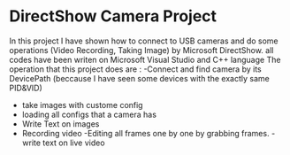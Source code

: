 # DirectShow Camera Project
 In this project I have shown how to connect to USB cameras and do some operations (Video Recording, Taking Image) by Microsoft DirectShow.
 all codes have been writen on Microsoft Visual Studio and C++ language 
 The operation that this project does are :
  -Connect and find camera by its DevicePath (beccause I have seen some devices with the exactly same PID&VID)
  - take images with custome config
   - loading all configs that a camera has
  - Write Text on images
  - Recording video
   -Editing all frames one by one by grabbing frames.
    -write text on live video 
